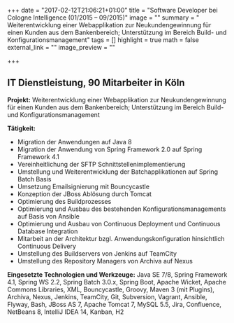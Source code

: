 +++
date = "2017-02-12T21:06:21+01:00"
title = "Software Developer bei Cologne Intelligence (01/2015 – 09/2015)"
image = ""
summary = " Weiterentwicklung einer Webapplikation zur Neukundengewinnung für einen Kunden aus dem Bankenbereich; Unterstützung im Bereich Build- und Konfigurationsmanagement"
tags = []
highlight = true
math = false
external_link = ""
image_preview = ""

+++

## IT Dienstleistung, 90 Mitarbeiter in Köln

**Projekt:** Weiterentwicklung einer Webapplikation zur Neukundengewinnung für einen Kunden aus dem Bankenbereich; Unterstützung im Bereich Build- und Konfigurationsmanagement

**Tätigkeit:**

* Migration der Anwendungen auf Java 8
* Migration der Anwendung von Spring Framework 2.0 auf Spring Framework 4.1
* Vereinheitlichung der SFTP Schnittstellenimplementierung
* Umstellung und Weiterentwicklung der Batchapplikationen auf Spring Batch Basis
* Umsetzung Emailsignierung mit Bouncycastle
* Konzeption der JBoss Ablösung durch Tomcat
* Optimierung des Buildprozesses
* Optimierung und Ausbau des bestehenden Konfigurationsmanagements auf Basis von Ansible
* Optimierung und Ausbau von Continuous Deployment und Continuous Database Integration
* Mitarbeit an der Architektur bzgl. Anwendungskonfiguration hinsichtlich Continuous Delivery
* Umstellung des Buildservers von Jenkins auf TeamCity
* Umstellung des Repository Managers von Archiva auf Nexus

**Eingesetzte Technologien und Werkzeuge:** Java SE 7/8, Spring Framework 4.1, Spring WS 2.2, Spring Batch 3.0.x, Spring Boot, Apache Wicket, Apache Commons Libraries, XML, Bouncycastle, Groovy, Maven 3 (mit Plugins), Archiva, Nexus, Jenkins, TeamCity, Git,  Subversion, Vagrant, Ansible, Flyway, Bash, JBoss AS 7, Apache Tomcat 7, MySQL 5.5, Jira, Confluence, NetBeans 8, IntelliJ IDEA  14, Kanban, H2
